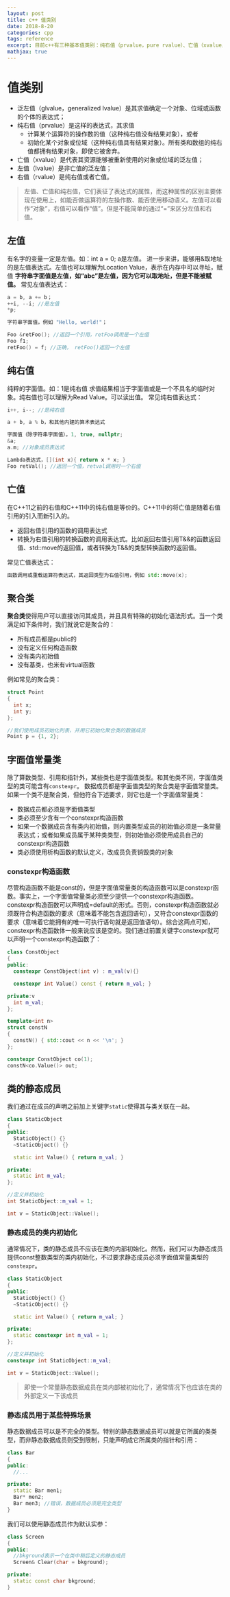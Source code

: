 ```yaml
---
layout: post
title: c++ 值类别
date: 2018-8-20
categories: cpp
tags: reference
excerpt: 目前c++有三种基本值类别：纯右值（prvalue，pure rvalue）、亡值（xvalue，eXpiring value）、左值（lvalue， left value）。
mathjax: true
---
```


# 值类别

* 泛左值（glvalue，generalized lvalue）是其求值确定一个对象、位域或函数的个体的表达式；
* 纯右值（prvalue）是这样的表达式，其求值
  * 计算某个运算符的操作数的值（这种纯右值没有结果对象），或者
  * 初始化某个对象或位域（这种纯右值具有结果对象）。所有类和数组的纯右值都拥有结果对象，即使它被舍弃。
* 亡值（xvalue）是代表其资源能够被重新使用的对象或位域的泛左值；
* 左值（lvalue）是非亡值的泛左值；
* 右值（rvalue）是纯右值或者亡值。

> 左值、亡值和纯右值，它们表征了表达式的属性，而这种属性的区别主要体现在使用上，如能否做运算符的左操作数、能否使用移动语义。左值可以看作“对象”，右值可以看作“值”。但是不能简单的通过“=”来区分左值和右值。

## 左值

有名字的变量一定是左值。如：int a = 0; a是左值。
进一步来讲，能够用&取地址的是左值表达式。左值也可以理解为Location Value，表示在内存中可以寻址，赋值
**字符串字面值是左值，如“abc”是左值，因为它可以取地址，但是不能被赋值。**
常见左值表达式：

```c++
a = b, a += b；
++i, --i; //是左值
*p;

字符串字面值，例如 "Hello, world!"；

Foo &retFoo(); //返回一个引用，retFoo调用是一个左值
Foo f1;
retFoo() = f; //正确， retFoo()返回一个左值
```

## 纯右值

纯粹的字面值。如：1是纯右值
求值结果相当于字面值或是一个不具名的临时对象。纯右值也可以理解为Read Value。可以读出值。
常见纯右值表达式：

```c++
i++, i--; //是纯右值

a + b, a % b，和其他内建的算术表达式

字面值（除字符串字面值）。1, true, nullptr;
&a;
a.m; //对象成员表达式

Lambda表达式，[](int x){ return x * x; }
Foo retVal(); //返回一个值，retval调用时一个右值
```

## 亡值

在C++11之前的右值和C++11中的纯右值是等价的。C++11中的将亡值是随着右值引用的引入而新引入的。

* 返回右值引用的函数的调用表达式
* 转换为右值引用的转换函数的调用表达式。比如返回右值引用T&&的函数返回值、std::move的返回值，或者转换为T&&的类型转换函数的返回值。

常见亡值表达式：

```c++
函数调用或重载运算符表达式，其返回类型为右值引用，例如 std::move(x);
```

## 聚合类

**聚合类**使得用户可以直接访问其成员，并且具有特殊的初始化语法形式。当一个类满足如下条件时，我们就说它是聚合的：

* 所有成员都是public的
* 没有定义任何构造函数
* 没有类内初始值
* 没有基类，也米有virtual函数

例如常见的聚合类：

```c++
struct Point
{
  int x;
  int y;
};

//我们使用成员初始化列表，并用它初始化聚合类的数据成员
Point p = {1, 2};
```

## 字面值常量类

除了算数类型、引用和指针外，某些类也是字面值类型。和其他类不同，字面值类型的类可能含有`constexpr`。
数据成员都是字面值类型的聚合类是字面值常量类。
如果一个类不是聚合类，但他符合下述要求，则它也是一个字面值常量类：

* 数据成员都必须是字面值类型
* 类必须至少含有一个constexpr构造函数
* 如果一个数据成员含有类内初始值，则内置类型成员的初始值必须是一条常量表达式；或者如果成员属于某种类类型，则初始值必须使用成员自己的constexpr构造函数
* 类必须使用析构函数的默认定义，改成员负责销毁类的对象

### constexpr构造函数

尽管构造函数不能是const的，但是字面值常量类的构造函数可以是constexpr函数。事实上，一个字面值常量类必须至少提供一个constexpr构造函数。
constexpr构造函数可以声明成=default的形式。否则，constexpr构造函数就必须既符合构造函数的要求（意味着不能包含返回语句），又符合constexpr函数的要求（意味着它能拥有的唯一可执行语句就是返回值语句）。综合这两点可知，constexpr构造函数体一般来说应该是空的。我们通过前置关键字constexpr就可以声明一个constexpr构造函数了：

```c++
class ConstObject
{
public:
  constexpr ConstObject(int v) : m_val(v){}

  constexpr int Value() const { return m_val; }

private:v
  int m_val;
};

template<int n>
struct constN
{
  constN() { std::cout << n << '\n'; }
};

constexpr ConstObject co(1);
constN<co.Value()> out;
```

## 类的静态成员

我们通过在成员的声明之前加上关键字`static`使得其与类关联在一起。

```c++
class StaticObject
{
public:
  StaticObject() {}
  ~StaticObject() {}

  static int Value() { return m_val; }

private:
  static int m_val;
};

//定义并初始化
int StaticObject::m_val = 1;

int v = StaticObject::Value();
```

### 静态成员的类内初始化

通常情况下，类的静态成员不应该在类的内部初始化。然而，我们可以为静态成员提供const整数类型的类内初始化，不过要求静态成员必须字面值常量类型的`constexpr`。

```c++
class StaticObject
{
public:
  StaticObject() {}
  ~StaticObject() {}

  static int Value() { return m_val; }

private:
  static constexpr int m_val = 1;
};

//定义并初始化
constexpr int StaticObject::m_val;

int v = StaticObject::Value();
```

> 即使一个常量静态数据成员在类内部被初始化了，通常情况下也应该在类的外部定义一下该成员

### 静态成员用于某些特殊场景

静态数据成员可以是不完全的类型。特别的静态数据成员可以就是它所属的类类型，而非静态数据成员则受到限制，只能声明成它所属类的指针和引用：

```c++
class Bar
{
public:
  //...

private:
  static Bar men1;
  Bar* men2;
  Bar men3; //错误，数据成员必须是完全类型
}
```

我们可以使用静态成员作为默认实参：

```c++
class Screen
{
public:
  //bkground表示一个在类中稍后定义的静态成员
  Screen& Clear(char = bkground);

private:
  static const char bkground;
}
```